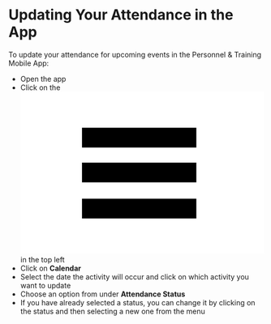 # Updating Your Attendance in the App

To update your attendance for upcoming events in the Personnel & Training Mobile App: 

* Open the app
* Click on the ![](<../../.gitbook/assets/more options.png>) in the top left
* Click on **Calendar**
* Select the date the activity will occur and click on which activity you want to update
* Choose an option from under **Attendance Status**
* If you have already selected a status, you can change it by clicking on the status and then selecting a new one from the menu
